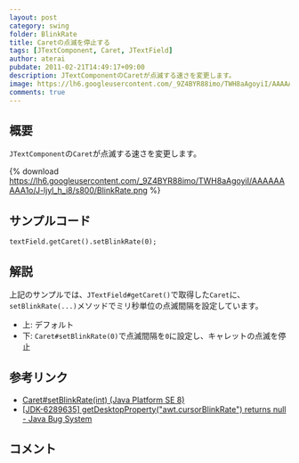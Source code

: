 ```yaml
---
layout: post
category: swing
folder: BlinkRate
title: Caretの点滅を停止する
tags: [JTextComponent, Caret, JTextField]
author: aterai
pubdate: 2011-02-21T14:49:17+09:00
description: JTextComponentのCaretが点滅する速さを変更します。
image: https://lh6.googleusercontent.com/_9Z4BYR88imo/TWH8aAgoyiI/AAAAAAAAA1o/J-ljyl_h_i8/s800/BlinkRate.png
comments: true
---
```

## 概要
`JTextComponent`の`Caret`が点滅する速さを変更します。

{% download https://lh6.googleusercontent.com/_9Z4BYR88imo/TWH8aAgoyiI/AAAAAAAAA1o/J-ljyl_h_i8/s800/BlinkRate.png %}

## サンプルコード
<pre class="prettyprint"><code>textField.getCaret().setBlinkRate(0);
</code></pre>

## 解説
上記のサンプルでは、`JTextField#getCaret()`で取得した`Caret`に、`setBlinkRate(...)`メソッドでミリ秒単位の点滅間隔を設定しています。

- 上: デフォルト
- 下: `Caret#setBlinkRate(0)`で点滅間隔を`0`に設定し、キャレットの点滅を停止

<!-- dummy comment line for breaking list -->

## 参考リンク
- [Caret#setBlinkRate(int) (Java Platform SE 8)](https://docs.oracle.com/javase/jp/8/docs/api/javax/swing/text/Caret.html#setBlinkRate-int-)
- [&#91;JDK-6289635&#93; getDesktopProperty("awt.cursorBlinkRate") returns null - Java Bug System](https://bugs.openjdk.java.net/browse/JDK-6289635)

<!-- dummy comment line for breaking list -->

## コメント
